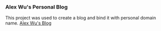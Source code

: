 ### Alex Wu's Personal Blog
This project was used to create a blog and bind it with personal domain name.
[Alex Wu's Blog](http://memorywu.cn)
